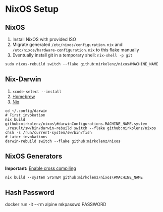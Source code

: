 # NixOS Setup

## NixOS

1. Install NixOS with provided ISO
2. Migrate generated `/etc/nixos/configuration.nix` and `/etc/nixos/hardware-configuration.nix` to this flake manually
3. Eventually install git in a temporary shell: `nix-shell -p git`

```shell
sudo nixos-rebuild switch --flake github:mirkolenz/nixos#MACHINE_NAME
```

## Nix-Darwin

1. `xcode-select --install`
2. [Homebrew](https://brew.sh)
3. [Nix](https://github.com/DeterminateSystems/nix-installer)

```shell
cd ~/.config/darwin
# First invokation
nix build github:mirkolenz/nixos\#darwinConfigurations.MACHINE_NAME.system
./result/sw/bin/darwin-rebuild switch --flake github:mirkolenz/nixos
chsh -s /run/current-system/sw/bin/fish
# Later invokations
darwin-rebuild switch --flake github:mirkolenz/nixos
```

## NixOS Generators

**Important:** [Enable cross compiling](https://github.com/nix-community/nixos-generators#cross-compiling)

```shell
nix build --system SYSTEM github:mirkolenz/nixos\#MACHINE_NAME
```

## Hash Password

docker run -it --rm alpine mkpasswd PASSWORD
